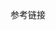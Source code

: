 

参考链接
[](https://nuxtjs.org/)
[](https://github.com/nuxt-community)
[](https://github.com/june111/surmon.me)
[](https://surmon.me/article/48)
[](https://github.com/june111/nuxt-ssr-demo)
[](https://www.oudahe.com/p/46960/)
[](https://segmentfault.com/a/1190000014526984)